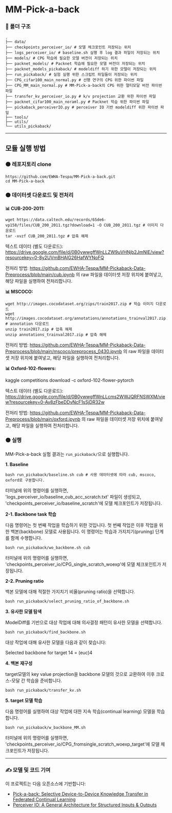 # MM-Pick-a-back

### 📁 폴더 구조
```
.
├── data/ 
├── checkpoints_perceiver_io/ # 모델 체크포인트 저장되는 위치
├── logs_perceiver_io/ # baseline.sh 실행 후 log 결과 파일이 저장되는 위치
├── models/ # CPG 학습에 필요한 모델 버전이 저장되는 위치
├── packnet_models/ # Packnet 학습에 필요한 모델 버전이 저장되는 위치
├── packnet_models_pickaback/ # modeldiff 하기 위한 모델이 저장되는 위치
├── run_pickaback/ # 실험 실행 위한 스크립트 파일들이 저장되는 위치
├── CPG_cifar100_main_normal.py # 선행 연구의 CPG 위한 파이썬 파일
├── CPG_MM_main_normal.py # MM-Pick-a-back의 CPG 위한 멀티모달 버전 파이썬 파일
├── transfer_kv_perceiver_io.py # k/v projection 교환 위한 파이썬 파일
├── packnet_cifar100_main_noraml.py # Packnet 학습 위한 파이썬 파일
├── pickaback_perceiverIO.py # perceiver IO 기반 modeldiff 위한 파이썬 파일
├── tools/
├── utils/
└── utils_pickaback/
```

---

## 모듈 실행 방법
### 🟠 레포지토리 clone
```
https://github.com/EWHA-Tespa/MM-Pick-a-back.git
cd MM-Pick-a-back
```
### 🟠 데이터셋 다운로드 및 전처리
__📊 CUB-200-2011:__
```
wget https://data.caltech.edu/records/65de6-vp158/files/CUB_200_2011.tgz?download=1 -O CUB_200_2011.tgz # 이미지 다운로드
tar -xvzf CUB_200_2011.tgz # 압축 해제
```
텍스트 데이터 (별도 다운로드): https://drive.google.com/file/d/0B0ywwgffWnLLZW9uVHNjb2JmNlE/view?resourcekey=0-8y2UVmBHAlG26HafWYNoFQ 

전처리 방법: https://github.com/EWHA-Tespa/MM-Pickaback-Data-Preprocess/blob/main/cub.ipynb 의 raw 파일을 데이터셋 저장 위치에 붙여넣고, 해당 파일을 실행하여 전처리합니다. 

__📊 MSCOCO:__
```
wget http://images.cocodataset.org/zips/train2017.zip # 학습 이미지 다운로드 
wget http://images.cocodataset.org/annotations/annotations_trainval2017.zip # annotation 다운로드
unzip train2017.zip # 압축 해제
unzip annotations_trainval2017.zip # 압축 해제
```

전처리 방법: https://github.com/EWHA-Tespa/MM-Pickaback-Data-Preprocess/blob/main/mscoco/preprocess_0430.ipynb 의 raw 파일을 데이터셋 저장 위치에 붙여넣고, 해당 파일을 실행하여 전처리합니다. 

__📊 Oxford-102-flowers:__

kaggle competitions download -c oxford-102-flower-pytorch

텍스트 데이터 (별도 다운로드): https://drive.google.com/file/d/0B0ywwgffWnLLcms2WWJQRFNSWXM/view?resourcekey=0-Av8zFbeDDvNcF1sSjDR32w

전처리 방법: https://github.com/EWHA-Tespa/MM-Pickaback-Data-Preprocess/blob/main/oxford.ipynb 의 raw 파일을 데이터셋 저장 위치에 붙여넣고, 해당 파일을 실행하여 전처리합니다. 

### 🟠 실행

MM-Pick-a-back 실험 결과는 `run_pickaback/`으로 실행합니다.

__1. Baseline__
```
bash run_pickaback/baseline.sh cub # 사용 데이터셋에 따라 cub, mscoco, oxford로 구분합니다.
```
터미널에 위의 명령어를 실행하면, 'logs_perceiver_io/baseline_cub_acc_scratch.txt' 파일이 생성되고, 'checkpoints_perceiver_io/baseline_scratch'에 모델 체크포인트가 저장됩니다. 

__2-1. Backbone task 학습__

다음 명령어는 첫 번째 작업을 학습하기 위한 것입니다. 첫 번째 작업은 이후 작업을 위한 백본(backbone) 모델로 사용됩니다. 이 명령어는 학습과 가지치기(pruning) 단계를 함께 수행합니다.
```
bash run_pickaback/wo_backbone.sh cub
```
터미널에 위의 명령어를 실행하면, 'checkpoints_perceiver_io/CPG_single_scratch_woexp'에 모델 체크포인트가 저장됩니다. 

__2-2. Pruning ratio__

백본 모델에 대해 적절한 가지치기 비율(pruning ratio)을 선택합니다. 
```
bash run_pickaback/select_pruning_ratio_of_backbone.sh
```

__3. 유사한 모델 탐색__

ModelDiff를 기반으로 대상 작업에 대해 의사결정 패턴이 유사한 모델을 선택합니다.
```
bash run_pickaback/find_backbone.sh
```
대상 작업에 대해 유사한 모델을 다음과 같이 찾습니다:

Selected backbone for target 14 = (euc)4

__4. 백본 재구성__

target모델의 key value projection을 backbone 모델의 것으로 교환하여 이후 크로스-모달 간 학습을 준비합니다.
```
bash run_pickaback/transfer_kv.sh
```

__5. target 모델 학습__

다음 명령어를 실행하여 대상 작업에 대한 지속 학습(continual learning) 모델을 학습합니다.
```
bash run_pickaback/w_backbone_MM.sh
```

터미널에 위의 명령어를 실행하면, 'checkpoints_perceiver_io/CPG_fromsingle_scratch_woexp_target'에 모델 체크포인트가 저장됩니다. 

---

### ✍️ 모델 및 코드 기여

이 프로젝트는 다음 오픈소스에 기반합니다:

* [Pick-a-back: Selective Device-to-Device Knowledge Transfer in Federated Continual Learning](https://github.com/jinyi-yoon/Pick-a-back)
* [Perceiver IO: A General Architecture for Structured Inputs & Outputs](https://github.com/lucidrains/perceiver-pytorch)

